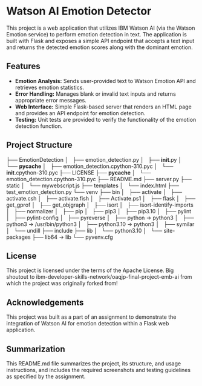 # Watson AI Emotion Detector

This project is a web application that utilizes IBM Watson AI (via the Watson Emotion service) to perform emotion detection in text. The application is built with Flask and exposes a simple API endpoint that accepts a text input and returns the detected emotion scores along with the dominant emotion.

## Features

- **Emotion Analysis:** Sends user-provided text to Watson Emotion API and retrieves emotion statistics.
- **Error Handling:** Manages blank or invalid text inputs and returns appropriate error messages.
- **Web Interface:** Simple Flask-based server that renders an HTML page and provides an API endpoint for emotion detection.
- **Testing:** Unit tests are provided to verify the functionality of the emotion detection function.

## Project Structure
├── EmotionDetection
│   ├── emotion_detection.py
│   ├── __init__.py
│   └── __pycache__
│       ├── emotion_detection.cpython-310.pyc
│       └── __init__.cpython-310.pyc
├── LICENSE
├── __pycache__
│   └── emotion_detection.cpython-310.pyc
├── README.md
├── server.py
├── static
│   └── mywebscript.js
├── templates
│   └── index.html
├── test_emotion_detection.py
└── venv
    ├── bin
    │   ├── activate
    │   ├── activate.csh
    │   ├── activate.fish
    │   ├── Activate.ps1
    │   ├── flask
    │   ├── get_gprof
    │   ├── get_objgraph
    │   ├── isort
    │   ├── isort-identify-imports
    │   ├── normalizer
    │   ├── pip
    │   ├── pip3
    │   ├── pip3.10
    │   ├── pylint
    │   ├── pylint-config
    │   ├── pyreverse
    │   ├── python -> python3
    │   ├── python3 -> /usr/bin/python3
    │   ├── python3.10 -> python3
    │   ├── symilar
    │   └── undill
    ├── include
    ├── lib
    │   └── python3.10
    │       └── site-packages
    ├── lib64 -> lib
    └── pyvenv.cfg

## License

This project is licensed under the terms of the Apache License. Big shoutout to ibm-developer-skills-network/oaqjp-final-project-emb-ai from which the project was originally forked from!

## Acknowledgements

This project was built as a part of an assignment to demonstrate the integration of Watson AI for emotion detection within a Flask web application.

## Summarization

This README.md file summarizes the project, its structure, and usage instructions, and includes the required screenshots and testing guidelines as specified by the assignment.
